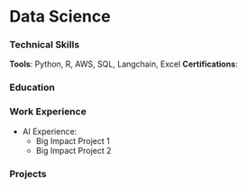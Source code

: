 # Data Science

### Technical Skills
**Tools**: Python, R, AWS, SQL, Langchain, Excel
**Certifications**: 

### Education

### Work Experience
- AI Experience:
  - Big Impact Project 1
  - Big Impact Project 2

### Projects


